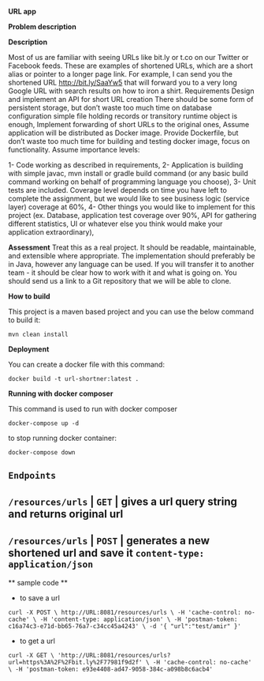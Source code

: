 **URL app**

**Problem description**


**Description**


Most of us are familiar with seeing URLs like bit.ly or t.co on our Twitter or Facebook
feeds. These are examples of shortened URLs, which are a short alias or pointer to a
longer page link. For example, I can send you the shortened
URL http://bit.ly/SaaYw5 that will forward you to a very long Google URL with search
results on how to iron a shirt. 
Requirements
	Design and implement an API for short URL creation
	There should be some form of persistent storage, but don’t waste too much time on database configuration  simple file holding records or transitory runtime object is enough,
	Implement forwarding of short URLs to the original ones,
	Assume application will be distributed as Docker image. Provide Dockerfile, but don’t waste too much time for building and testing docker image, focus on functionality. 
	Assume importance levels:

1-  Code working as described in requirements,
2-  Application is building with simple javac, mvn install or gradle build command (or any basic build command working on behalf of programming language you choose),
3-  Unit tests are included. Coverage level depends on time you have left to complete the assignment, but we would like to see business logic (service layer) coverage at 60%,
4-  Other things you would like to implement for this project (ex. Database, application test coverage over 90%, API for gathering different statistics,  UI or whatever else you think would make your application extraordinary),

**Assessment**
Treat this as a real project. It should be readable, maintainable, and extensible where
appropriate. The implementation should preferably be in Java, however any language can be used.
If you will transfer it to another team - it should be clear how to work with it and
what is going on. You should send us a link to a Git repository that we will be able to clone.





**How to build**

This project is a maven based project and you can use the below command to build it:

`mvn clean install`

**Deployment**

You can create a docker file with this command:

`docker build -t url-shortner:latest .`

**Running with docker composer**

This command is used to run with docker composer

`docker-compose up -d`

to stop running docker container:

`docker-compose down`


`Endpoints`
--------------------------------------------
`/resources/urls`   |  `GET`   | gives a url query string and returns original url
--------------------------------------------
`/resources/urls`  | `POST`  |   generates a new shortened url and save it 
`content-type: application/json`
--------------------------------------------

** sample code **
-  to save a url

`curl -X POST \
  http://URL:8081/resources/urls \
  -H 'cache-control: no-cache' \
  -H 'content-type: application/json' \
  -H 'postman-token: c16a74c3-e71d-bb65-76a7-c34cc45a4243' \
  -d '{
	"url":"test/amir"
}'`

-  to get a url

`curl -X GET \
   'http://URL:8081/resources/urls?url=https%3A%2F%2Fbit.ly%2F77981f9d2f' \
   -H 'cache-control: no-cache' \
   -H 'postman-token: e93e4408-ad47-9058-384c-a098b8c6acb4'`